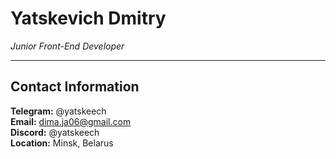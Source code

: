 # Yatskevich Dmitry
*Junior Front-End Developer*

---

## Contact Information
**Telegram:** @yatskeech\
**Email:** dima.ja06@gmail.com\
**Discord:** @yatskeech\
**Location:** Minsk, Belarus

